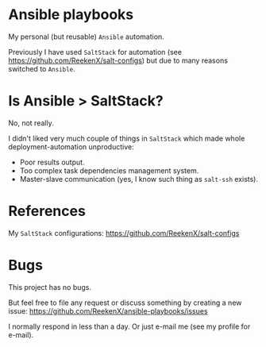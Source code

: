 # Ansible playbooks

My personal (but reusable) `Ansible` automation.

Previously I have used `SaltStack` for automation (see https://github.com/ReekenX/salt-configs) but due to many reasons switched to `Ansible`.

# Is Ansible > SaltStack?

No, not really.

I didn't liked very much couple of things in `SaltStack` which made whole deployment-automation unproductive:

- Poor results output.
- Too complex task dependencies management system.
- Master-slave communication (yes, I know such thing as `salt-ssh` exists).

# References

My `SaltStack` configurations: https://github.com/ReekenX/salt-configs

# Bugs

This project has no bugs.

But feel free to file any request or discuss something by creating a new issue: https://github.com/ReekenX/ansible-playbooks/issues

I normally respond in less than a day. Or just e-mail me (see my profile for e-mail).
